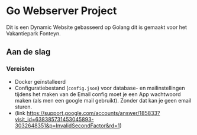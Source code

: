 # Go Webserver Project

Dit is een Dynamic Website gebasseerd op Golang dit is gemaakt voor het Vakantiepark Fonteyn.

## Aan de slag

### Vereisten

- Docker geïnstalleerd 
- Configuratiebestand (`config.json`) voor database- en mailinstellingen
    tijdens het maken van de Email config moet je een App wachtwoord maken (als men een google mail gebruikt). Zonder dat kan je geen email sturen.
- (link https://support.google.com/accounts/answer/185833?visit_id=638385731453045893-3032648351&p=InvalidSecondFactor&rd=1)
